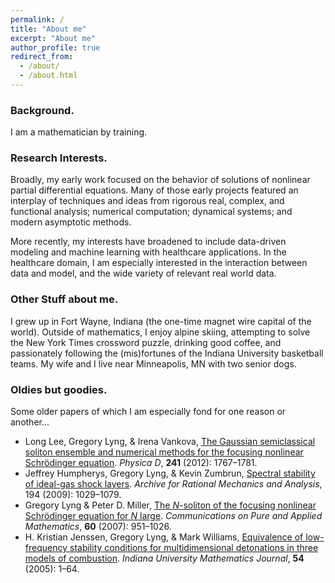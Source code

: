 ```yaml
---
permalink: /
title: "About me"
excerpt: "About me"
author_profile: true
redirect_from: 
  - /about/
  - /about.html
---
```


### Background. 
I am a mathematician by training.  

### Research Interests.

Broadly, my early work focused on the behavior of solutions of nonlinear partial differential equations. Many of those early projects featured an interplay of techniques and ideas from rigorous real, complex, and functional analysis; numerical computation; dynamical systems; and modern asymptotic methods.

More recently, my interests have broadened to include data-driven modeling and machine learning with healthcare applications. In the healthcare domain, I am especially interested in the interaction between data and model, and the wide variety of relevant real world data.

### Other Stuff about me.

I grew up in Fort Wayne, Indiana (the one-time magnet wire capital of the world). Outside of mathematics, I enjoy alpine skiing, attempting to solve the New York Times crossword puzzle, drinking good coffee, and passionately following the (mis)fortunes of the Indiana University basketball teams. My wife and I live near Minneapolis, MN with two senior dogs. 

### Oldies but goodies. 

Some older papers of which I am especially fond for one reason or another...

* Long Lee, Gregory Lyng, & Irena Vankova, [The Gaussian semiclassical soliton ensemble and numerical methods for the focusing nonlinear Schrödinger equation](https://dx.doi.org/10.1016/j.physd.2012.08.006). *Physica D*, **241** (2012): 1767–1781.
* Jeffrey Humpherys, Gregory Lyng, & Kevin Zumbrun, [Spectral stability of ideal-gas shock layers](https://dx.doi.org/10.1007/s00205-008-0195-4). *Archive for Rational Mechanics and Analysis*, 194 (2009): 1029–1079.
* Gregory Lyng & Peter D. Miller, [The *N*-soliton of the focusing nonlinear Schrödinger equation for *N* large](https://dx.doi.org/10.1002/cpa.20162). *Communications on Pure and Applied Mathematics*, **60** (2007): 951–1026.
* H. Kristian Jenssen, Gregory Lyng, & Mark Williams, [Equivalence of low-frequency stability conditions for multidimensional detonations in three models of combustion](https://dx.doi.org/10.1512/iumj.2005.54.2685). *Indiana University Mathematics Journal*, **54** (2005): 1–64. 

